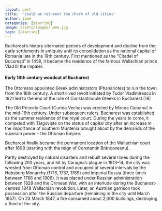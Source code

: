 ```yaml
---
layout: post
title:  "Could we reinvent the charm of old cities"
author: jane
categories: [starring]
image: assets/images/home.jpg
tags: [starring]
---
```


Bucharest’s history alternated periods of development and decline from the early settlements in antiquity until its consolidation as the national capital of Romania late in the 19th century. First mentioned as the “Citadel of București” in 1459, it became the residence of the famous Wallachian prince Vlad III the Impaler.

#### Early 18th century woodcut of Bucharest

The Ottomans appointed Greek administrators (Phanariotes) to run the town from the 18th century. A short-lived revolt initiated by Tudor Vladimirescu in 1821 led to the end of the rule of Constantinople Greeks in Bucharest.[19]

The Old Princely Court (Curtea Veche) was erected by Mircea Ciobanul in the mid-16th century. Under subsequent rulers, Bucharest was established as the summer residence of the royal court. During the years to come, it competed with Târgoviște on the status of capital city after an increase in the importance of southern Muntenia brought about by the demands of the suzerain power – the Ottoman Empire.

Bucharest finally became the permanent location of the Wallachian court after 1698 (starting with the reign of Constantin Brâncoveanu).

Partly destroyed by natural disasters and rebuilt several times during the following 200 years, and hit by Caragea’s plague in 1813–14, the city was wrested from Ottoman control and occupied at several intervals by the Habsburg Monarchy (1716, 1737, 1789) and Imperial Russia (three times between 1768 and 1806). It was placed under Russian administration between 1828 and the Crimean War, with an interlude during the Bucharest-centred 1848 Wallachian revolution. Later, an Austrian garrison took possession after the Russian departure (remaining in the city until March 1857). On 23 March 1847, a fire consumed about 2,000 buildings, destroying a third of the city.